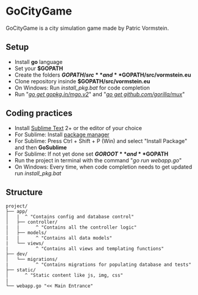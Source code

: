 GoCityGame
==============

GoCityGame is a city simulation game made by Patric Vormstein.

## Setup

 * Install **go** language
 * Set your **$GOPATH**
 * Create the folders **$GOPATH/src** and **$GOPATH/src/vormstein.eu**
 * Clone repository insinde **$GOPATH/src/vormstein.eu**
 * On Windows: Run *install_pkg.bat* for code completion
 * Run "*[go get gopkg.in/mgo.v2](https://labix.org/mgo)*" and "*[go get github.com/gorilla/mux](http://www.gorillatoolkit.org/)*"
 
 
## Coding practices

 * Install [Sublime Text](http://www.sublimetext.com/) 2+ or the editor of your choice
 * For Sublime: Install [package manager](https://sublime.wbond.net/installation)
 * For Sublime: Press Ctrl + Shift + P (Win) and select "Install Package" and then **GoSublime**
 * For Sublime: If not yet done set **$GOROOT** and **$GOPATH**
 * Run the project in terminal with the command "*go run webapp.go*"
 * On Windows: Every time, when code completion needs to get updated run *install_pkg.bat*

## Structure

```
project/
├── app/
│   |  ^ "Contains config and database control"
│   ├── controller/
|   |      ^ "Contains all the controller logic"
│   ├── models/
|   |      ^ "Contains all data models"
|   └── views/
|          ^ "Contains all views and templating functions"
├── dev/
│   └── migrations/
|          ^ "Contains migrations for populating database and tests"
├── static/
│      ^ "Static content like js, img, css"
|
└── webapp.go "<< Main Entrance"
```